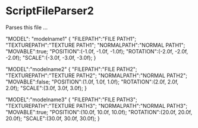 # ScriptFileParser2

Parses this file ...


"MODEL": "modelname1" 
{ 
	"FILEPATH":"FILE PATH1"; 
	"TEXTUREPATH":"TEXTURE PATH1"; 
	"NORMALPATH":"NORMAL PATH1"; 
    "MOVABLE":true;
    "POSITION":(-1.0f, -1.0f, -1.0f);
    "ROTATION":(-2.0f, -2.0f, -2.0f);
    "SCALE":(-3.0f, -3.0f, -3.0f);
}

"MODEL":"modelname2"
{
	"FILEPATH":"FILE PATH2";
	"TEXTUREPATH":"TEXTURE PATH2";
	"NORMALPATH":"NORMAL PATH2";
    "MOVABLE":false;
    "POSITION":(1.0f, 1.0f, 1.0f);
    "ROTATION":(2.0f, 2.0f, 2.0f);
    "SCALE":(3.0f, 3.0f, 3.0f);
}

"MODEL":"modelname3"
{
	"FILEPATH":"FILE PATH3";
	"TEXTUREPATH":"TEXTURE PATH3";
	"NORMALPATH":"NORMAL PATH3";
    "MOVABLE":true;
    "POSITION":(10.0f, 10.0f, 10.0f);
    "ROTATION":(20.0f, 20.0f, 20.0f);
    "SCALE":(30.0f, 30.0f, 30.0f);
}

 
